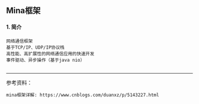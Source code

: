 ## Mina框架

#### 1. 简介

```
网络通信框架 
基于TCP/IP、UDP/IP协议栈   
高性能、高扩展性的网络通信应用的快速开发
事件驱动、异步操作（基于java nio）


```



---

参考资料：

```
mina框架详解: https://www.cnblogs.com/duanxz/p/5143227.html



```

